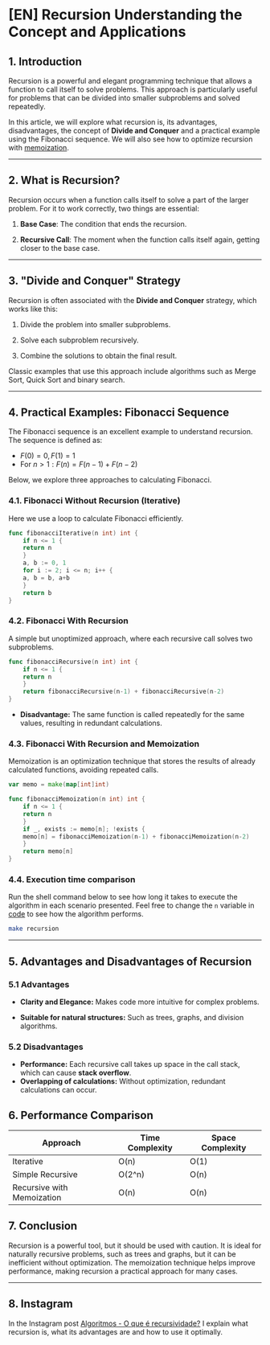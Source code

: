 # [EN] Recursion Understanding the Concept and Applications

## 1. Introduction

Recursion is a powerful and elegant programming technique that allows a function to call itself to solve problems. This approach is particularly useful for problems that can be divided into smaller subproblems and solved repeatedly.

In this article, we will explore what recursion is, its advantages, disadvantages, the concept of **Divide and Conquer** and a practical example using the Fibonacci sequence. We will also see how to optimize recursion with [memoization](https://www.geeksforgeeks.org/what-is-memoization-a-complete-tutorial/).

---

## 2. What is Recursion?

Recursion occurs when a function calls itself to solve a part of the larger problem. For it to work correctly, two things are essential:

1. **Base Case**: The condition that ends the recursion.

2. **Recursive Call**: The moment when the function calls itself again, getting closer to the base case.

---

## 3. "Divide and Conquer" Strategy

Recursion is often associated with the **Divide and Conquer** strategy, which works like this:

1. Divide the problem into smaller subproblems.

2. Solve each subproblem recursively.

3. Combine the solutions to obtain the final result.

Classic examples that use this approach include algorithms such as Merge Sort, Quick Sort and binary search.

---

## 4. Practical Examples: Fibonacci Sequence

The Fibonacci sequence is an excellent example to understand recursion. The sequence is defined as:

- $F(0) = 0, F(1) = 1$
- For $n > 1: F(n) = F(n-1) + F(n-2)$

Below, we explore three approaches to calculating Fibonacci.

### 4.1. Fibonacci Without Recursion (Iterative)

Here we use a loop to calculate Fibonacci efficiently.

```go
func fibonacciIterative(n int) int {
    if n <= 1 {
    return n
    }
    a, b := 0, 1
    for i := 2; i <= n; i++ {
    a, b = b, a+b
    }
    return b
}
```

### 4.2. Fibonacci With Recursion

A simple but unoptimized approach, where each recursive call solves two subproblems.

```go
func fibonacciRecursive(n int) int {
    if n <= 1 {
    return n
    }
    return fibonacciRecursive(n-1) + fibonacciRecursive(n-2)
}
```

- **Disadvantage:** The same function is called repeatedly for the same values, resulting in redundant calculations.

### 4.3. Fibonacci With Recursion and Memoization

Memoization is an optimization technique that stores the results of already calculated functions, avoiding repeated calls.

```go
var memo = make(map[int]int)

func fibonacciMemoization(n int) int {
    if n <= 1 {
    return n
    }
    if _, exists := memo[n]; !exists {
    memo[n] = fibonacciMemoization(n-1) + fibonacciMemoization(n-2)
    }
    return memo[n]
}
```

### 4.4. Execution time comparison

Run the shell command below to see how long it takes to execute the algorithm in each scenario presented. Feel free to change the `n` variable in [code](main.go) to see how the algorithm performs.

```sh
make recursion
```

---

## 5. Advantages and Disadvantages of Recursion

### 5.1 Advantages

- **Clarity and Elegance:** Makes code more intuitive for complex problems.

- **Suitable for natural structures:** Such as trees, graphs, and division algorithms.

### 5.2 Disadvantages

- **Performance:** Each recursive call takes up space in the call stack, which can cause **stack overflow**.
- **Overlapping of calculations:** Without optimization, redundant calculations can occur.

## 6. Performance Comparison

| Approach                  | Time Complexity       | Space Complexity      |
|---------------------------|-----------------------|-----------------------|
| Iterative                 | O(n)                  | O(1)                  |
| Simple Recursive          | O(2^n)                | O(n)                  |
| Recursive with Memoization| O(n)                  | O(n)                  |

## 7. Conclusion

Recursion is a powerful tool, but it should be used with caution. It is ideal for naturally recursive problems, such as trees and graphs, but it can be inefficient without optimization. The memoization technique helps improve performance, making recursion a practical approach for many cases.

---

## 8. Instagram

In the Instagram post [Algoritmos - O que é recursividade?](https://www.instagram.com/p/DFLuE0jylUW/?img_index=1) I explain what recursion is, what its advantages are and how to use it optimally.
